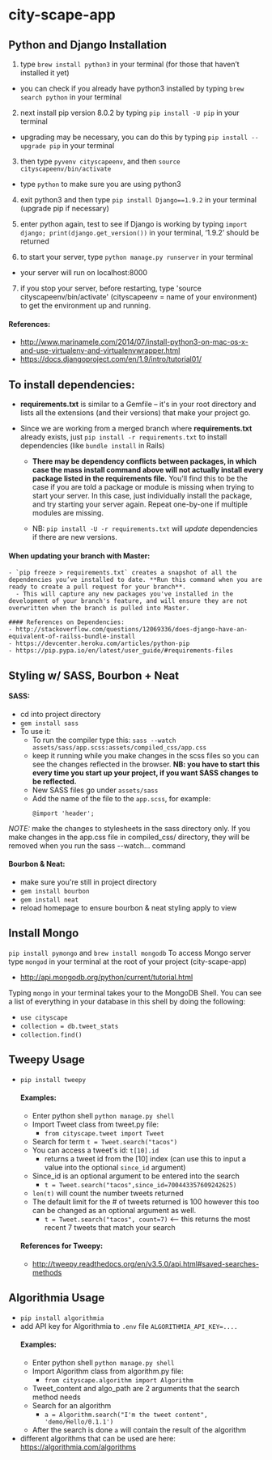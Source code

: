 # city-scape-app

## Python and Django Installation

1. type `brew install python3` in your terminal (for those that haven’t installed it yet)
  - you can check if you already have python3 installed by typing `brew search python` in your terminal

2. next install pip version 8.0.2 by typing `pip install -U pip` in your terminal
  - upgrading may be necessary, you can do this by typing `pip install --upgrade pip` in your terminal

3. then type `pyvenv cityscapeenv`, and then `source cityscapeenv/bin/activate`
  - type `python` to make sure you are using python3

4. exit python3 and then type `pip install Django==1.9.2` in your terminal (upgrade pip if necessary)

5. enter python again, test to see if Django is working by typing `import django; print(django.get_version())` in your terminal, ‘1.9.2’ should be returned

6. to start your server, type `python manage.py runserver` in your terminal
  - your server will run on localhost:8000

7. if you stop your server, before restarting, type 'source cityscapeenv/bin/activate' (cityscapeenv = name of your environment) to get the environment up and running.

  #### References:
  - http://www.marinamele.com/2014/07/install-python3-on-mac-os-x-and-use-virtualenv-and-virtualenvwrapper.html
  - https://docs.djangoproject.com/en/1.9/intro/tutorial01/

## To install dependencies:
  - **requirements.txt** is similar to a Gemfile – it's in your root directory and lists all the extensions (and their versions) that make your project go.

  - Since we are working from a merged branch where **requirements.txt** already exists, just `pip install -r requirements.txt` to install dependencies (like `bundle install` in Rails)

      - **There may be dependency conflicts between packages, in which case the mass
      install command above will not actually install every package listed in the
      requirements file.** You'll find this to be the case if you are told a package
      or module is missing when trying to start your server. In this case, just individually install the package, and try starting your server again. Repeat one-by-one if multiple modules are missing.

      - NB: `pip install -U -r requirements.txt` will *update* dependencies if there are new versions.

  #### **When updating your branch with Master**:
    - `pip freeze > requirements.txt` creates a snapshot of all the dependencies you’ve installed to date. **Run this command when you are ready to create a pull request for your branch**.
      - This will capture any new packages you've installed in the development of your branch's feature, and will ensure they are not overwritten when the branch is pulled into Master.

    #### References on Dependencies:
    - http://stackoverflow.com/questions/12069336/does-django-have-an-equivalent-of-railss-bundle-install
    - https://devcenter.heroku.com/articles/python-pip
    - https://pip.pypa.io/en/latest/user_guide/#requirements-files

## Styling w/ SASS, Bourbon + Neat

  #### SASS:
 - cd into project directory
 - `gem install sass`
 - To use it:
   - To run the compiler type this: `sass --watch assets/sass/app.scss:assets/compiled_css/app.css`
    - keep it running while you make changes in the
      scss files so you can see the changes reflected in the browser. **NB: you have to start this every time you start up your project, if you want SASS changes to be reflected.**
   - New SASS files go under `assets/sass`
   - Add the name of the file to the `app.scss`, for example:
     ```
     @import 'header';
     ```
 _NOTE:_ make the changes to stylesheets in the sass directory only. If you make changes
 in the app.css file in compiled_css/ directory, they will be removed when you run
 the sass --watch... command



  #### Bourbon & Neat:
 - make sure you're still in project directory
 - `gem install bourbon`
 - `gem install neat`
 - reload homepage to ensure bourbon & neat styling apply to view

## Install Mongo
  `pip install pymongo` and `brew install mongodb`
  To access Mongo server type `mongod` in your terminal at the root of your project (city-scape-app)

  - http://api.mongodb.org/python/current/tutorial.html

  Typing `mongo` in your terminal takes your to the MongoDB Shell.  You can see a list of everything in your database in this shell by doing the following:
  - `use cityscape`
  - `collection = db.tweet_stats`
  - `collection.find()`


## Tweepy Usage
  - ```pip install tweepy```
    #### Examples:
    - Enter python shell
      ```python manage.py shell```
    - Import Tweet class from tweet.py file:
      - ```from cityscape.tweet import Tweet```
    - Search for term ```t = Tweet.search("tacos")```
    - You can access a tweet's id: ```t[10].id```
      - returns a tweet id from the [10] index (can use this to input a value into the optional ```since_id``` argument)
    - Since_id is an optional argument to be entered into the search
      - ```t = Tweet.search("tacos",since_id=700443357609242625)```
    - ```len(t)``` will count the number tweets returned
    - The default limit for the # of tweets returned is 100 however this too can be changed as an optional argument as well.
      - ```t = Tweet.search("tacos", count=7)``` <-- this returns the most recent 7 tweets that match your search

    #### References for Tweepy:
      - http://tweepy.readthedocs.org/en/v3.5.0/api.html#saved-searches-methods

## Algorithmia Usage
  - ```pip install algorithmia```
  - add API key for Algorithmia to `.env` file `ALGORITHMIA_API_KEY=....`
    #### Examples:
    - Enter python shell
      ```python manage.py shell```
    - Import Algorithm class from algorithm.py file:
      - ```from cityscape.algorithm import Algorithm```
    - Tweet_content and algo_path are 2 arguments that the search method needs
    - Search for an algorithm
      - ```a = Algorithm.search("I'm the tweet content", 'demo/Hello/0.1.1')```
    - After the search is done `a` will contain the result of the algorithm
  - different algorithms that can be used are here: https://algorithmia.com/algorithms
